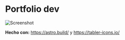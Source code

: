 # Portfolio dev

![Screenshot](https://github.com/rr69sport/rrdev.me/blob/main/src/screenshots/rrdev.me.png)

**Hecho con:** <https://astro.build/> y <https://tabler-icons.io/>

